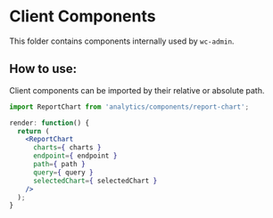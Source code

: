 Client Components
=================

This folder contains components internally used by `wc-admin`.

## How to use:

Client components can be imported by their relative or absolute path.

```jsx
import ReportChart from 'analytics/components/report-chart';

render: function() {
  return (
    <ReportChart
      charts={ charts }
      endpoint={ endpoint }
      path={ path }
      query={ query }
      selectedChart={ selectedChart }
    />
  );
}
```
